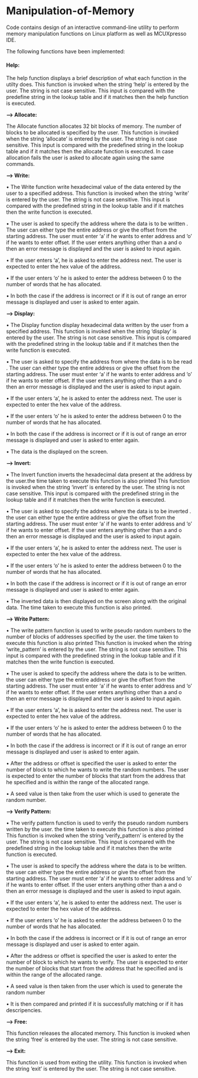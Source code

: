 # Manipulation-of-Memory
Code contains design of an interactive command-line utility to perform memory manipulation functions on Linux platform as well as MCUXpresso IDE.

The following functions have been implemented:

#### **Help:**

The help function displays a brief description of what each function in the utilty does. This function is
invoked when the string ‘help’ is entered by the user. The string is not case sensitive. This input is
compared with the predefine string in the lookup table and if it matches then the help function is
executed.

**--> Allocate:**

The Allocate function allocates 32 bit blocks of memory. The number of blocks to be allocated is
specified by the user. This function is invoked when the string ‘allocate’ is entered by the user. The
string is not case sensitive. This input is compared with the predefined string in the lookup table and if it
matches then the allocate function is executed. In case allocation fails the user is asked to allocate again
using the same commands.

**--> Write:**

• The Write function write hexadecimal value of the data entered by the user to a specified
address. This function is invoked when the string ‘write’ is entered by the user. The string is not case
sensitive. This input is compared with the predefined string in the lookup table and if it matches then the
write function is executed.

• The user is asked to specify the address where the data is to be written . The user can either type
the entire address or give the offset from the starting address. The user must enter ‘a’ if he wants
to enter address and ‘o’ if he wants to enter offset. If the user enters anything other than a and o
then an error message is displayed and the user is asked to input again.

• If the user enters ‘a’, he is asked to enter the address next. The user is expected to enter the hex
value of the address.

• If the user enters ‘o’ he is asked to enter the address between 0 to the number of words that he
has allocated.

• In both the case if the address is incorrect or if it is out of range an error message is displayed
and user is asked to enter again.

**--> Display:**

• The Display function display hexadecimal data written by the user from a specified address.
This function is invoked when the string ‘display’ is entered by the user. The string is not case sensitive.
This input is compared with the predefined string in the lookup table and if it matches then the write
function is executed.

• The user is asked to specify the address from where the data is to be read . The user can either
type the entire address or give the offset from the starting address. The user must enter ‘a’ if he
wants to enter address and ‘o’ if he wants to enter offset. If the user enters anything other than a
and o then an error message is displayed and the user is asked to input again.

• If the user enters ‘a’, he is asked to enter the address next. The user is expected to enter the hex
value of the address.

• If the user enters ‘o’ he is asked to enter the address between 0 to the number of words that he
has allocated.

• In both the case if the address is incorrect or if it is out of range an error message is displayed
and user is asked to enter again.

• The data is the displayed on the screen.

**--> Invert:**

• The Invert function inverts the hexadecimal data present at the address by the user.the time taken to
execute this function is also printed This function is invoked when the string ‘invert’ is entered by the
user. The string is not case sensitive. This input is compared with the predefined string in the lookup
table and if it matches then the write function is executed.

• The user is asked to specify the address where the data is to be inverted . the user can either type
the entire address or give the offset from the starting address. The user must enter ‘a’ if he wants
to enter address and ‘o’ if he wants to enter offset. If the user enters anything other than a and o
then an error message is displayed and the user is asked to input again.

• If the user enters ‘a’, he is asked to enter the address next. The user is expected to enter the hex
value of the address.

• If the user enters ‘o’ he is asked to enter the address between 0 to the number of words that he
has allocated.

• In both the case if the address is incorrect or if it is out of range an error message is displayed
and user is asked to enter again.

• The inverted data is then displayed on the screen along with the original data. The time taken to
execute this function is also printed.

**--> Write Pattern:**

• The write pattern function is used to write pseudo random numbers to the number of blocks of
addresses specified by the user. the time taken to execute this function is also printed This function is
invoked when the string ‘write_pattern’ is entered by the user. The string is not case sensitive. This input 
is compared with the predefined string in the lookup table and if it matches then the write function is
executed.

• The user is asked to specify the address where the data is to be written. the user can either type
the entire address or give the offset from the starting address. The user must enter ‘a’ if he wants
to enter address and ‘o’ if he wants to enter offset. If the user enters anything other than a and o
then an error message is displayed and the user is asked to input again.

• If the user enters ‘a’, he is asked to enter the address next. The user is expected to enter the hex
value of the address.

• If the user enters ‘o’ he is asked to enter the address between 0 to the number of words that he
has allocated.

• In both the case if the address is incorrect or if it is out of range an error message is displayed
and user is asked to enter again.

• After the address or offset is specified the user is asked to enter the number of block to which he
wants to write the random numbers. The user is expected to enter the number of blocks that start
from the address that he specified and is within the range of the allocated range.

• A seed value is then take from the user which is used to generate the random number.

**--> Verify Pattern:**

• The verify pattern function is used to verify the pseudo random numbers written by the user. the time
taken to execute this function is also printed This function is invoked when the string ‘verify_pattern’ is
entered by the user. The string is not case sensitive. This input is compared with the predefined string in
the lookup table and if it matches then the write function is executed.

• The user is asked to specify the address where the data is to be written. the user can either type
the entire address or give the offset from the starting address. The user must enter ‘a’ if he wants
to enter address and ‘o’ if he wants to enter offset. If the user enters anything other than a and o
then an error message is displayed and the user is asked to input again.

• If the user enters ‘a’, he is asked to enter the address next. The user is expected to enter the hex
value of the address.

• If the user enters ‘o’ he is asked to enter the address between 0 to the number of words that he
has allocated.

• In both the case if the address is incorrect or if it is out of range an error message is displayed
and user is asked to enter again.

• After the address or offset is specified the user is asked to enter the number of block to which he
wants to verify. The user is expected to enter the number of blocks that start from the address
that he specified and is within the range of the allocated range.

• A seed value is then taken from the user which is used to generate the random number

• It is then compared and printed if it is successfully matching or if it has descripencies.

**--> Free:**

This function releases the allocated memory. This function is invoked when the string ‘free’ is
entered by the user. The string is not case sensitive.

**--> Exit:**

This function is used from exiting the utility. This function is invoked when the string ‘exit’ is
entered by the user. The string is not case sensitive.
